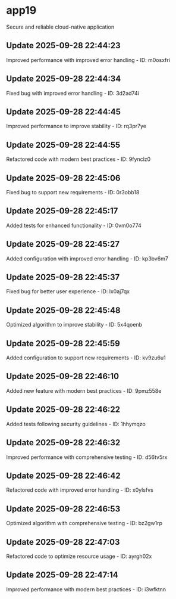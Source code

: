 # app19
Secure and reliable cloud-native application

## Update 2025-09-28 22:44:23
Improved performance with improved error handling - ID: m0osxfri


## Update 2025-09-28 22:44:34
Fixed bug with improved error handling - ID: 3d2ad74i


## Update 2025-09-28 22:44:45
Improved performance to improve stability - ID: rq3pr7ye


## Update 2025-09-28 22:44:55
Refactored code with modern best practices - ID: 9fynclz0


## Update 2025-09-28 22:45:06
Fixed bug to support new requirements - ID: 0r3obb18


## Update 2025-09-28 22:45:17
Added tests for enhanced functionality - ID: 0vm0o774


## Update 2025-09-28 22:45:27
Added configuration with improved error handling - ID: kp3bv6m7


## Update 2025-09-28 22:45:37
Fixed bug for better user experience - ID: lx0aj7qx


## Update 2025-09-28 22:45:48
Optimized algorithm to improve stability - ID: 5x4qoenb


## Update 2025-09-28 22:45:59
Added configuration to support new requirements - ID: kv9zu6u1


## Update 2025-09-28 22:46:10
Added new feature with modern best practices - ID: 9pmz558e


## Update 2025-09-28 22:46:22
Added tests following security guidelines - ID: 1hhymqzo


## Update 2025-09-28 22:46:32
Improved performance with comprehensive testing - ID: d56tv5rx


## Update 2025-09-28 22:46:42
Refactored code with improved error handling - ID: x0ylsfvs


## Update 2025-09-28 22:46:53
Optimized algorithm with comprehensive testing - ID: bz2gw1rp


## Update 2025-09-28 22:47:03
Refactored code to optimize resource usage - ID: ayrgh02x


## Update 2025-09-28 22:47:14
Improved performance with modern best practices - ID: i3wfktnn

